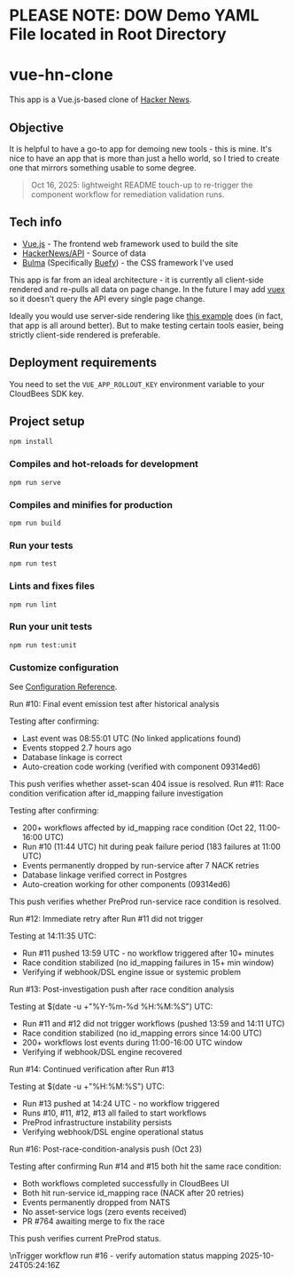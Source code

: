 # ###########################################################
# PLEASE NOTE:  DOW Demo YAML File located in Root Directory
# ###########################################################

# vue-hn-clone

This app is a Vue.js-based clone of [Hacker News](https://hn.ycombinator.com).

## Objective

It is helpful to have a go-to app for demoing new tools - this is mine. It's nice to have an app that is more than just a hello world, so I tried to create one that mirrors something usable to some degree.

> Oct 16, 2025: lightweight README touch-up to re-trigger the component workflow for remediation validation runs.

## Tech info

- [Vue.js](https://vuejs.org/) - The frontend web framework used to build the site
- [HackerNews/API](https://github.com/HackerNews/API) - Source of data
- [Bulma](https://bulma.io) (Specifically [Buefy](https://buefy.org)) - the CSS framework I've used

This app is far from an ideal architecture - it is currently all client-side rendered and re-pulls all data on page change.
In the future I may add [vuex](https://vuex.vuejs.org/) so it doesn't query the API every single page change.

Ideally you would use server-side rendering like [this example](https://github.com/vuejs/vue-hackernews-2.0) does (in fact, that app is all around better).
But to make testing certain tools easier, being strictly client-side rendered is preferable.

## Deployment requirements

You need to set the `VUE_APP_ROLLOUT_KEY` environment variable to your CloudBees SDK key.

## Project setup

```
npm install
```

### Compiles and hot-reloads for development

```
npm run serve
```

### Compiles and minifies for production

```
npm run build
```

### Run your tests

```
npm run test
```

### Lints and fixes files

```
npm run lint
```

### Run your unit tests

```
npm run test:unit
```

### Customize configuration

See [Configuration Reference](https://cli.vuejs.org/config/).



<!-- Test commit to verify linkage resolution - Wed Oct 22 12:55:08 CEST 2025 -->



Run #10: Final event emission test after historical analysis

Testing after confirming:
- Last event was 08:55:01 UTC (No linked applications found)
- Events stopped 2.7 hours ago
- Database linkage is correct
- Auto-creation code working (verified with component 09314ed6)

This push verifies whether asset-scan 404 issue is resolved.
Run #11: Race condition verification after id_mapping failure investigation

Testing after confirming:
- 200+ workflows affected by id_mapping race condition (Oct 22, 11:00-16:00 UTC)
- Run #10 (11:44 UTC) hit during peak failure period (183 failures at 11:00 UTC)
- Events permanently dropped by run-service after 7 NACK retries
- Database linkage verified correct in Postgres
- Auto-creation working for other components (09314ed6)

This push verifies whether PreProd run-service race condition is resolved.

<!-- Test commit - Wed Oct 22 13:59:29 UTC 2025 -->


Run #12: Immediate retry after Run #11 did not trigger

Testing at 14:11:35 UTC:
- Run #11 pushed 13:59 UTC - no workflow triggered after 10+ minutes
- Race condition stabilized (no id_mapping failures in 15+ min window)
- Verifying if webhook/DSL engine issue or systemic problem

<!-- Immediate retry - Wed Oct 22 14:11:35 UTC 2025 -->

Run #13: Post-investigation push after race condition analysis

Testing at $(date -u +"%Y-%m-%d %H:%M:%S") UTC:
- Run #11 and #12 did not trigger workflows (pushed 13:59 and 14:11 UTC)
- Race condition stabilized (no id_mapping errors since 14:00 UTC)
- 200+ workflows lost events during 11:00-16:00 UTC window
- Verifying if webhook/DSL engine recovered

<!-- Test commit - $(date -u) -->

Run #14: Continued verification after Run #13

Testing at $(date -u +"%H:%M:%S") UTC:
- Run #13 pushed at 14:24 UTC - no workflow triggered
- Runs #10, #11, #12, #13 all failed to start workflows
- PreProd infrastructure instability persists
- Verifying webhook/DSL engine operational status

<!-- Test commit - $(date -u +"%Y-%m-%d %H:%M:%S") UTC -->



Run #16: Post-race-condition-analysis push (Oct 23)

Testing after confirming Run #14 and #15 both hit the same race condition:
- Both workflows completed successfully in CloudBees UI
- Both hit run-service id_mapping race (NACK after 20 retries)
- Events permanently dropped from NATS
- No asset-service logs (zero events received)
- PR #764 awaiting merge to fix the race

This push verifies current PreProd status.

<!-- Test commit - $(date -u +"%Y-%m-%d %H:%M:%S") UTC -->
\nTrigger workflow run #16 - verify automation status mapping 2025-10-24T05:24:16Z
